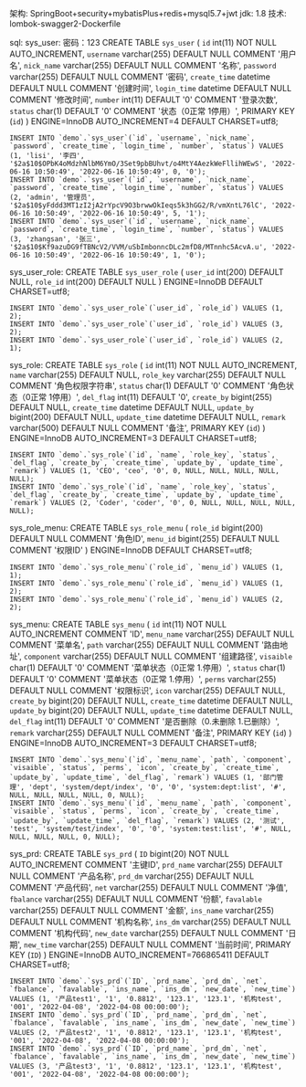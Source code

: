 架构: SpringBoot+security+mybatisPlus+redis+mysql5.7+jwt
jdk: 1.8
技术: lombok-swagger2-Dockerfile

sql:
sys_user: 密码：123
    CREATE TABLE `sys_user` (
      `id` int(11) NOT NULL AUTO_INCREMENT,
      `username` varchar(255) DEFAULT NULL COMMENT '用户名',
      `nick_name` varchar(255) DEFAULT NULL COMMENT '名称',
      `password` varchar(255) DEFAULT NULL COMMENT '密码',
      `create_time` datetime DEFAULT NULL COMMENT '创建时间',
      `login_time` datetime DEFAULT NULL COMMENT '修改时间',
      `number` int(11) DEFAULT '0' COMMENT '登录次数',
      `status` char(1) DEFAULT '0' COMMENT '状态（0正常  1停用）',
      PRIMARY KEY (`id`)
    ) ENGINE=InnoDB AUTO_INCREMENT=4 DEFAULT CHARSET=utf8;
                                                                                                                                                                       
    INSERT INTO `demo`.`sys_user`(`id`, `username`, `nick_name`, `password`, `create_time`, `login_time`, `number`, `status`) VALUES (1, 'lisi', '李四', '$2a$10$OPbK4oMdzhNlbM6YmO/3Set9pbBUhvt/o4MtY4AezkWeFllihWEwS', '2022-06-16 10:50:49', '2022-06-16 10:50:49', 0, '0');
    INSERT INTO `demo`.`sys_user`(`id`, `username`, `nick_name`, `password`, `create_time`, `login_time`, `number`, `status`) VALUES (2, 'admin', '管理员', '$2a$10$yFddd3MT1zI2jA2rYpcV9O3brwwOkIeqs5k3hGG2/R/vmXntL76lC', '2022-06-16 10:50:49', '2022-06-16 10:50:49', 5, '1');
    INSERT INTO `demo`.`sys_user`(`id`, `username`, `nick_name`, `password`, `create_time`, `login_time`, `number`, `status`) VALUES (3, 'zhangsan', '张三', '$2a$10$Kf9azuDG9fTBNcV2/VVM/uSbImbonncDLc2mfD8/MTnnhc5AcvA.u', '2022-06-16 10:50:49', '2022-06-16 10:50:49', 1, '0');

sys_user_role:
    CREATE TABLE `sys_user_role` (
      `user_id` int(200) DEFAULT NULL,
      `role_id` int(200) DEFAULT NULL
    ) ENGINE=InnoDB DEFAULT CHARSET=utf8;
    
    INSERT INTO `demo`.`sys_user_role`(`user_id`, `role_id`) VALUES (1, 2);
    INSERT INTO `demo`.`sys_user_role`(`user_id`, `role_id`) VALUES (3, 2);
    INSERT INTO `demo`.`sys_user_role`(`user_id`, `role_id`) VALUES (2, 1);

sys_role:
    CREATE TABLE `sys_role` (
      `id` int(11) NOT NULL AUTO_INCREMENT,
      `name` varchar(255) DEFAULT NULL,
      `role_key` varchar(255) DEFAULT NULL COMMENT '角色权限字符串',
      `status` char(1) DEFAULT '0' COMMENT '角色状态（0正常  1停用）',
      `del_flag` int(11) DEFAULT '0',
      `create_by` bigint(255) DEFAULT NULL,
      `create_time` datetime DEFAULT NULL,
      `update_by` bigint(200) DEFAULT NULL,
      `update_time` datetime DEFAULT NULL,
      `remark` varchar(500) DEFAULT NULL COMMENT '备注',
      PRIMARY KEY (`id`)
    ) ENGINE=InnoDB AUTO_INCREMENT=3 DEFAULT CHARSET=utf8;
    
    INSERT INTO `demo`.`sys_role`(`id`, `name`, `role_key`, `status`, `del_flag`, `create_by`, `create_time`, `update_by`, `update_time`, `remark`) VALUES (1, 'CEO', 'ceo', '0', 0, NULL, NULL, NULL, NULL, NULL);
    INSERT INTO `demo`.`sys_role`(`id`, `name`, `role_key`, `status`, `del_flag`, `create_by`, `create_time`, `update_by`, `update_time`, `remark`) VALUES (2, 'Coder', 'coder', '0', 0, NULL, NULL, NULL, NULL, NULL);


sys_role_menu:
    CREATE TABLE `sys_role_menu` (
      `role_id` bigint(200) DEFAULT NULL COMMENT '角色ID',
      `menu_id` bigint(255) DEFAULT NULL COMMENT '权限ID'
    ) ENGINE=InnoDB DEFAULT CHARSET=utf8;
    
    INSERT INTO `demo`.`sys_role_menu`(`role_id`, `menu_id`) VALUES (1, 1);
    INSERT INTO `demo`.`sys_role_menu`(`role_id`, `menu_id`) VALUES (1, 2);
    INSERT INTO `demo`.`sys_role_menu`(`role_id`, `menu_id`) VALUES (2, 2);

sys_menu:
    CREATE TABLE `sys_menu` (
      `id` int(11) NOT NULL AUTO_INCREMENT COMMENT 'ID',
      `menu_name` varchar(255) DEFAULT NULL COMMENT '菜单名',
      `path` varchar(255) DEFAULT NULL COMMENT '路由地址',
      `component` varchar(255) DEFAULT NULL COMMENT '组建路径',
      `visaible` char(1) DEFAULT '0' COMMENT '菜单状态（0正常  1.停用）',
      `status` char(1) DEFAULT '0' COMMENT '菜单状态（0正常  1.停用）',
      `perms` varchar(255) DEFAULT NULL COMMENT '权限标识',
      `icon` varchar(255) DEFAULT NULL,
      `create_by` bigint(20) DEFAULT NULL,
      `create_time` datetime DEFAULT NULL,
      `update_by` bigint(20) DEFAULT NULL,
      `update_time` datetime DEFAULT NULL,
      `del_flag` int(11) DEFAULT '0' COMMENT '是否删除（0.未删除  1.已删除）',
      `remark` varchar(255) DEFAULT NULL COMMENT '备注',
      PRIMARY KEY (`id`)
    ) ENGINE=InnoDB AUTO_INCREMENT=3 DEFAULT CHARSET=utf8;

    INSERT INTO `demo`.`sys_menu`(`id`, `menu_name`, `path`, `component`, `visaible`, `status`, `perms`, `icon`, `create_by`, `create_time`, `update_by`, `update_time`, `del_flag`, `remark`) VALUES (1, '部门管理', 'dept', 'system/dept/index', '0', '0', 'system:dept:list', '#', NULL, NULL, NULL, NULL, 0, NULL);
    INSERT INTO `demo`.`sys_menu`(`id`, `menu_name`, `path`, `component`, `visaible`, `status`, `perms`, `icon`, `create_by`, `create_time`, `update_by`, `update_time`, `del_flag`, `remark`) VALUES (2, '测试', 'test', 'system/test/index', '0', '0', 'system:test:list', '#', NULL, NULL, NULL, NULL, 0, NULL);

sys_prd:
    CREATE TABLE `sys_prd` (
      `ID` bigint(20) NOT NULL AUTO_INCREMENT COMMENT '主键ID',
      `prd_name` varchar(255) DEFAULT NULL COMMENT '产品名称',
      `prd_dm` varchar(255) DEFAULT NULL COMMENT '产品代码',
      `net` varchar(255) DEFAULT NULL COMMENT '净值',
      `fbalance` varchar(255) DEFAULT NULL COMMENT '份额',
      `favalable` varchar(255) DEFAULT NULL COMMENT '金额',
      `ins_name` varchar(255) DEFAULT NULL COMMENT '机构名称',
      `ins_dm` varchar(255) DEFAULT NULL COMMENT '机构代码',
      `new_date` varchar(255) DEFAULT NULL COMMENT '日期',
      `new_time` varchar(255) DEFAULT NULL COMMENT '当前时间',
      PRIMARY KEY (`ID`)
    ) ENGINE=InnoDB AUTO_INCREMENT=766865411 DEFAULT CHARSET=utf8;
    
    INSERT INTO `demo`.`sys_prd`(`ID`, `prd_name`, `prd_dm`, `net`, `fbalance`, `favalable`, `ins_name`, `ins_dm`, `new_date`, `new_time`) VALUES (1, '产品test1', '1', '0.8812', '123.1', '123.1', '机构test', '001', '2022-04-08', '2022-04-08 00:00:00');
    INSERT INTO `demo`.`sys_prd`(`ID`, `prd_name`, `prd_dm`, `net`, `fbalance`, `favalable`, `ins_name`, `ins_dm`, `new_date`, `new_time`) VALUES (2, '产品test2', '1', '0.8812', '123.1', '123.1', '机构test', '001', '2022-04-08', '2022-04-08 00:00:00');
    INSERT INTO `demo`.`sys_prd`(`ID`, `prd_name`, `prd_dm`, `net`, `fbalance`, `favalable`, `ins_name`, `ins_dm`, `new_date`, `new_time`) VALUES (3, '产品test3', '1', '0.8812', '123.1', '123.1', '机构test', '001', '2022-04-08', '2022-04-08 00:00:00');